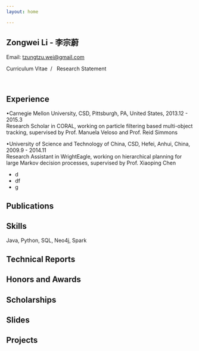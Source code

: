 ```yaml
---
layout: home

---
```


<link type="text/css" rel="stylesheet" href="media/css/style_home.css">

## **Zongwei Li**   - 李宗蔚

Email: [tzungtzu.wei@gmail.com][1]

Curriculum Vitae  /   Research Statement


<br  />

## Experience
•Carnegie Mellon University, CSD, Pittsburgh, PA, United States, 2013.12 - 2015.3  
Research Scholar in CORAL, working on particle filtering based multi-object tracking, supervised by Prof. Manuela Veloso and Prof. Reid Simmons

•University of Science and Technology of China, CSD, Hefei, Anhui, China, 2009.9 - 2014.11  
Research Assistant in WrightEagle, working on hierarchical planning for large Markov decision processes, supervised by Prof. Xiaoping Chen

+ d
+ df
+ g

## Publications

## Skills
Java, Python, SQL, Neo4j, Spark


## Technical Reports

## Honors and Awards

## Scholarships

## Slides

## Projects









[1]:	tzungtzu.wei@gmail.com